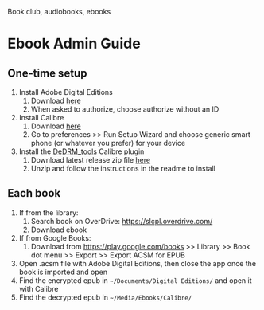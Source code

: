 Book club, audiobooks, ebooks

# Ebook Admin Guide

## One-time setup
1. Install Adobe Digital Editions
    1. Download [here](https://www.adobe.com/solutions/ebook/digital-editions/download.html)
    2. When asked to authorize, choose authorize without an ID
2. Install Calibre
    1. Download [here](https://calibre-ebook.com/download)
    2. Go to preferences >> Run Setup Wizard and choose generic smart phone (or whatever you prefer) for your device
3. Install the [DeDRM_tools](https://github.com/noDRM/DeDRM_tools) Calibre plugin
    1. Download latest release zip file [here](https://github.com/noDRM/DeDRM_tools/releases)
    2. Unzip and follow the instructions in the readme to install

## Each book
1. If from the library:
    1. Search book on OverDrive: https://slcpl.overdrive.com/
    2. Download ebook
2. If from Google Books:
    1. Download from https://play.google.com/books >> Library >> Book dot menu >> Export >> Export ACSM for EPUB
3. Open .acsm file with Adobe Digital Editions, then close the app once the book is imported and open
4. Find the encrypted epub in `~/Documents/Digital Editions/` and open it with Calibre
5. Find the decrypted epub in `~/Media/Ebooks/Calibre/`
